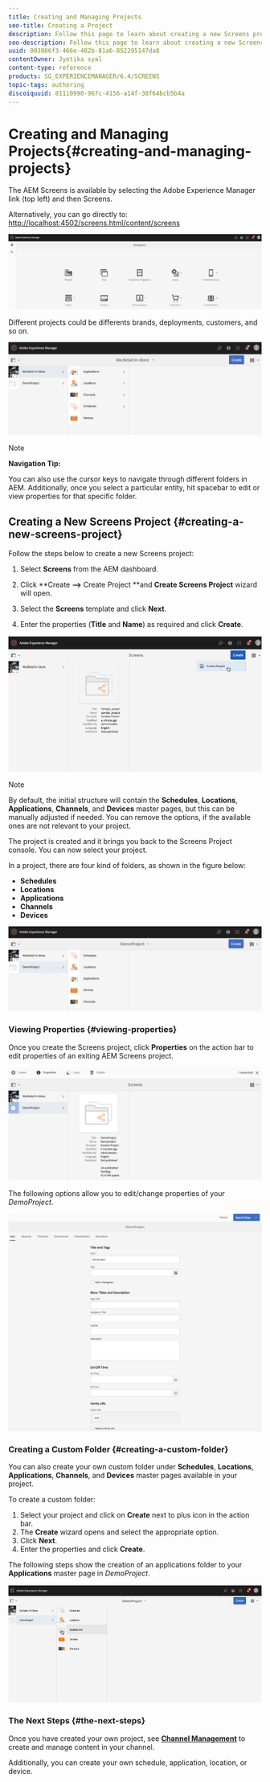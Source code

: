 ```yaml
---
title: Creating and Managing Projects
seo-title: Creating a Project
description: Follow this page to learn about creating a new Screens project.
seo-description: Follow this page to learn about creating a new Screens project.
uuid: 003866f3-466e-482b-81a6-852295147da8
contentOwner: Jyotika syal
content-type: reference
products: SG_EXPERIENCEMANAGER/6.4/SCREENS
topic-tags: authoring
discoiquuid: 81110990-967c-4156-a14f-38f64bcb5b4a
---
```


# Creating and Managing Projects{#creating-and-managing-projects}

The AEM Screens is available by selecting the Adobe Experience Manager link (top left) and then Screens.

Alternatively, you can ﻿go directly to: [http://localhost:4502/screens.html/content/screens](http://localhost:4502/screens.html/content/screens)

![](assets/chlimage_1-47.png)

Different projects could be differents brands, deployments, customers, and so on.

![](assets/screen_shot_2018-08-23at105748am.png)

>[!NOTE]
>
>**Navigation Tip:**
>
>You can also use the cursor keys to navigate through different folders in AEM. Additionally, once you select a particular entity, hit spacebar to edit or view properties for that specific folder.

## Creating a New Screens Project {#creating-a-new-screens-project}

Follow the steps below to create a new Screens project:

1. Select **Screens** from the AEM dashboard.
1. Click **Create **--&gt;** Create Project **and **Create Screens Project** wizard will open.

1. Select the **Screens** template and click **Next**.

1. Enter the properties (**Title** and **Name**) as required and click **Create**.

![](assets/player1.gif)

>[!NOTE]
>
>By default, the initial structure will contain the **Schedules**, **Locations**, **Applications**, **Channels**, and **Devices** master pages, but this can be manually adjusted if needed. You can remove the options, if the available ones are not relevant to your project.

The project is created and it brings you back to the Screens Project console. You can now select your project.

In a project, there are four kind of folders, as shown in the figure below:

* **Schedules**
* **Locations**
* **Applications**
* **Channels**
* **Devices**

![](assets/screen_shot_2018-08-23at110114am.png) 

### Viewing Properties {#viewing-properties}

Once you create the Screens project, click **Properties** on the action bar to edit properties of an exiting AEM Screens project. 

![](assets/screen_shot_2018-08-23at110211am.png)

The following options allow you to edit/change properties of your *DemoProject*.

![](assets/screen_shot_2018-08-23at110409am.png) 

### Creating a Custom Folder {#creating-a-custom-folder}

You can also create your own custom folder under **Schedules**, **Locations**, **Applications**, **Channels**, and **Devices** master pages available in your project.

To create a custom folder:

1. Select your project and click on **Create** next to plus icon in the action bar. 
1. The **Create** wizard opens and select the appropriate option.
1. Click **Next**.
1. Enter the properties and click **Create**.

The following steps show the creation of an applications folder to your **Applications** master page in *DemoProject*.

![](assets/player2-1.gif) 

### The Next Steps {#the-next-steps}

Once you have created your own project, see [**Channel Management**](../../screens/using/managing-channels.md) to create and manage content in your channel.

Additionally, you can create your own schedule, application, location, or device.
